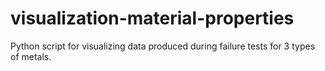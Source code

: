 # visualization-material-properties
Python script for visualizing data produced during failure tests for 3 types of metals.

